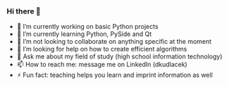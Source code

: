 ### Hi there 👋

- 🔭 I’m currently working on basic Python projects
- 🌱 I’m currently learning Python, PySide and Qt
- 👯 I’m not looking to collaborate on anything specific at the moment
- 🤔 I’m looking for help on how to create efficient algorithms
- 💬 Ask me about my field of study (high school information technology)
- 📫 How to reach me: message me on LinkedIn (dkudlacek)
- ⚡ Fun fact: teaching helps you learn and imprint information as well
